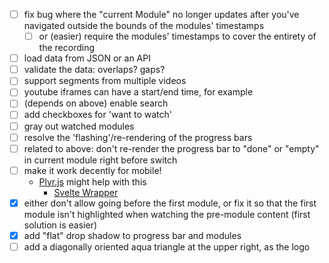 - [ ] fix bug where the "current Module" no longer updates after you've navigated outside the bounds
  of the modules' timestamps
    - [ ] or (easier) require the modules' timestamps to cover the entirety of the recording
- [ ] load data from JSON or an API
- [ ] validate the data: overlaps? gaps?
- [ ] support segments from multiple videos
- [ ] youtube iframes can have a start/end time, for example
- [ ] (depends on above) enable search
- [ ] add checkboxes for 'want to watch'
- [ ] gray out watched modules
- [ ] resolve the 'flashing'/re-rendering of the progress bars
- [ ] related to above: don't re-render the progress bar to "done" or "empty" in current module
  right before switch
- [ ] make it work decently for mobile!
  - [Plyr.js](https://github.com/sampotts/plyr#api) might help with this
    - [Svelte Wrapper](https://github.com/benwoodward/svelte-plyr#readme)
- [x] either don't allow going before the first module, or fix it so that the first module isn't highlighted when watching the pre-module content (first solution is easier)
- [x] add "flat" drop shadow to progress bar and modules
- [ ] add a diagonally oriented aqua triangle at the upper right, as the logo
